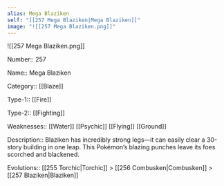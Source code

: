 ```yaml
---
alias: Mega Blaziken
self: "[[257 Mega Blaziken|Mega Blaziken]]"
image: "![[257 Mega Blaziken.png]]"
---
```


![[257 Mega Blaziken.png]]


Number:: 257

Name:: Mega Blaziken

Category:: [[Blaze]]

Type-1:: [[Fire]]

Type-2:: [[Fighting]]

Weaknesses:: [[Water]] [[Psychic]] [[Flying]] [[Ground]]

Description:: Blaziken has incredibly strong legs—it can easily clear a 30-story building in one leap. This Pokémon’s blazing punches leave its foes scorched and blackened.

Evolutions:: [[255 Torchic|Torchic]] > [[256 Combusken|Combusken]] > [[257 Blaziken|Blaziken]]